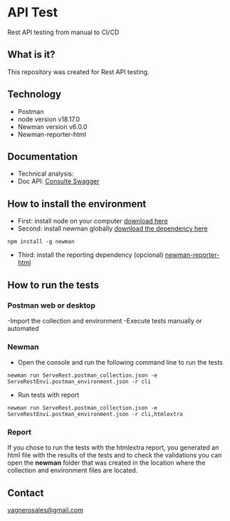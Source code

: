 # API Test
Rest API testing from manual to CI/CD

## What is it?
This repository was created for Rest API testing.

## Technology
- Postman
- node version v18.17.0
- Newman version v6.0.0
- Newman-reporter-html

## Documentation
- Technical analysis: 
- Doc API: [Consulte Swagger](https://serverest.dev/#/Usu%C3%A1rios/put_usuarios___id_)
  
## How to install the environment 

- First: install node on your computer [download here](https://nodejs.org/en/download)
- Second: install newman globally [download the dependency here](https://www.npmjs.com/package/newman)
```
npm install -g newman
```
- Third: install the reporting dependency (opcional) [newman-reporter-html](https://www.npmjs.com/package/newman-reporter-html)

## How to run the tests

### Postman web or desktop
-Import the collection and environment
-Execute tests manually or automated

### Newman
- Open the console and run the following command line to run the tests
```
newman run ServeRest.postman_collection.json -e ServeRestEnvi.postman_environment.json -r cli
```
- Run tests with report
```
newman run ServeRest.postman_collection.json -e ServeRestEnvi.postman_environment.json -r cli,htmlextra
```
### Report 

If you chose to run the tests with the htmlextra report, you generated an html file with the results of the tests and to check the validations you can open the **newman** folder that was created in the location where the collection and environment files are located.

## Contact

vagnerosales@gmail.com


